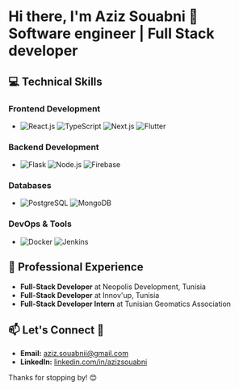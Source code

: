# Hi there, I'm Aziz Souabni 👋 Software engineer | Full Stack developer 

## 💻 Technical Skills
### Frontend Development
- <img src="https://img.shields.io/badge/-React.js-61DAFB?logo=react&logoColor=white" alt="React.js"/> <img src="https://img.shields.io/badge/-TypeScript-007ACC?logo=typescript&logoColor=white" alt="TypeScript"/> <img src="https://img.shields.io/badge/-Next.js-000000?logo=next.js&logoColor=white" alt="Next.js"/> <img src="https://img.shields.io/badge/-Flutter-02569B?logo=flutter&logoColor=white" alt="Flutter"/>

### Backend Development
- <img src="https://img.shields.io/badge/-Flask-000000?logo=flask&logoColor=white" alt="Flask"/> <img src="https://img.shields.io/badge/-Node.js-339933?logo=node.js&logoColor=white" alt="Node.js"/> <img src="https://img.shields.io/badge/-Firebase-FFCA28?logo=firebase&logoColor=white" alt="Firebase"/>

### Databases
- <img src="https://img.shields.io/badge/-PostgreSQL-336791?logo=postgresql&logoColor=white" alt="PostgreSQL"/> <img src="https://img.shields.io/badge/-MongoDB-47A248?logo=mongodb&logoColor=white" alt="MongoDB"/>

### DevOps & Tools
- <img src="https://img.shields.io/badge/-Docker-2496ED?logo=docker&logoColor=white" alt="Docker"/> <img src="https://img.shields.io/badge/-Jenkins-D24939?logo=jenkins&logoColor=white" alt="Jenkins"/>

## 🎯 Professional Experience
- **Full-Stack Developer** at Neopolis Development, Tunisia
- **Full-Stack Developer** at Innov'up, Tunisia
- **Full-Stack Developer Intern** at Tunisian Geomatics Association

## 📫 Let's Connect 🚀
- **Email:** aziz.souabnii@gmail.com
- **LinkedIn:** [linkedin.com/in/azizsouabni](https://linkedin.com/in/azizsouabni)

Thanks for stopping by! 😊
